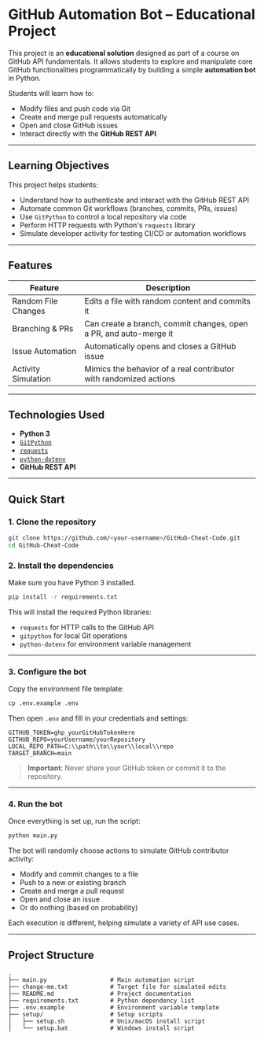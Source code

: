 # GitHub Automation Bot – Educational Project

This project is an **educational solution** designed as part of a course on GitHub API fundamentals. It allows students to explore and manipulate core GitHub functionalities programmatically by building a simple **automation bot** in Python.

Students will learn how to:
- Modify files and push code via Git
- Create and merge pull requests automatically
- Open and close GitHub issues
- Interact directly with the **GitHub REST API**

---

## Learning Objectives

This project helps students:
- Understand how to authenticate and interact with the GitHub REST API
- Automate common Git workflows (branches, commits, PRs, issues)
- Use `GitPython` to control a local repository via code
- Perform HTTP requests with Python's `requests` library
- Simulate developer activity for testing CI/CD or automation workflows

---

## Features

| Feature                 | Description |
|-------------------------|-------------|
| Random File Changes     | Edits a file with random content and commits it |
| Branching & PRs         | Can create a branch, commit changes, open a PR, and auto-merge it |
| Issue Automation        | Automatically opens and closes a GitHub issue |
| Activity Simulation     | Mimics the behavior of a real contributor with randomized actions |

---

## Technologies Used

- **Python 3**
- [`GitPython`](https://gitpython.readthedocs.io/en/stable/)
- [`requests`](https://docs.python-requests.org/)
- [`python-dotenv`](https://github.com/theskumar/python-dotenv)
- **GitHub REST API**

---

## Quick Start

### 1. Clone the repository

```bash
git clone https://github.com/<your-username>/GitHub-Cheat-Code.git
cd GitHub-Cheat-Code
```
### 2. Install the dependencies

Make sure you have Python 3 installed.

```bash
pip install -r requirements.txt
```

This will install the required Python libraries:
- `requests` for HTTP calls to the GitHub API  
- `gitpython` for local Git operations  
- `python-dotenv` for environment variable management  

---

### 3. Configure the bot

Copy the environment file template:

```bash
cp .env.example .env
```

Then open `.env` and fill in your credentials and settings:

```env
GITHUB_TOKEN=ghp_yourGitHubTokenHere
GITHUB_REPO=yourUsername/yourRepository
LOCAL_REPO_PATH=C:\\path\\to\\your\\local\\repo
TARGET_BRANCH=main
```

> **Important**: Never share your GitHub token or commit it to the repository.

---

### 4. Run the bot

Once everything is set up, run the script:

```bash
python main.py
```

The bot will randomly choose actions to simulate GitHub contributor activity:
- Modify and commit changes to a file  
- Push to a new or existing branch  
- Create and merge a pull request  
- Open and close an issue  
- Or do nothing (based on probability)  

Each execution is different, helping simulate a variety of API use cases.

---

## Project Structure

```text
.
├── main.py                  # Main automation script
├── change-me.txt            # Target file for simulated edits
├── README.md                # Project documentation
├── requirements.txt         # Python dependency list
├── .env.example             # Environment variable template
├── setup/                   # Setup scripts
│   ├── setup.sh             # Unix/macOS install script
│   └── setup.bat            # Windows install script
```
